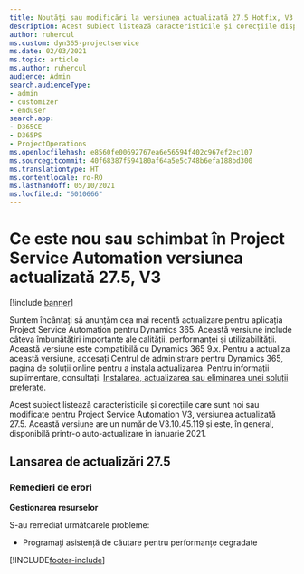 ```yaml
---
title: Noutăți sau modificări la versiunea actualizată 27.5 Hotfix, V3 în Project Service Automation
description: Acest subiect listează caracteristicile și corecțiile disponibile în versiunea actualizată 27.5, V3 a Project Service Automation.
author: ruhercul
ms.custom: dyn365-projectservice
ms.date: 02/03/2021
ms.topic: article
ms.author: ruhercul
audience: Admin
search.audienceType:
- admin
- customizer
- enduser
search.app:
- D365CE
- D365PS
- ProjectOperations
ms.openlocfilehash: e8560fe00692767ea6e56594f402c967ef2ec107
ms.sourcegitcommit: 40f68387f594180af64a5e5c748b6efa188bd300
ms.translationtype: HT
ms.contentlocale: ro-RO
ms.lasthandoff: 05/10/2021
ms.locfileid: "6010666"
---
```

# <a name="whats-new-or-changed-in-project-service-automation-update-release-275-v3"></a>Ce este nou sau schimbat în Project Service Automation versiunea actualizată 27.5, V3

[!include [banner](../includes/psa-now-project-operations.md)]

Suntem încântați să anunțăm cea mai recentă actualizare pentru aplicația Project Service Automation pentru Dynamics 365. Această versiune include câteva îmbunătățiri importante ale calității, performanței și utilizabilității. Această versiune este compatibilă cu Dynamics 365 9.x. Pentru a actualiza această versiune, accesați Centrul de administrare pentru Dynamics 365, pagina de soluții online pentru a instala actualizarea. Pentru informații suplimentare, consultați: [Instalarea, actualizarea sau eliminarea unei soluții preferate](/power-platform/admin/install-remove-preferred-solution).

Acest subiect listează caracteristicile și corecțiile care sunt noi sau modificate pentru Project Service Automation V3, versiunea actualizată 27.5. Această versiune are un număr de V3.10.45.119 și este, în general, disponibilă printr-o auto-actualizare în ianuarie 2021.

## <a name="update-release-275"></a>Lansarea de actualizări 27.5

### <a name="bug-fixes"></a>Remedieri de erori


**Gestionarea resurselor**

S-au remediat următoarele probleme:

- Programați asistență de căutare pentru performanțe degradate


[!INCLUDE[footer-include](../includes/footer-banner.md)]